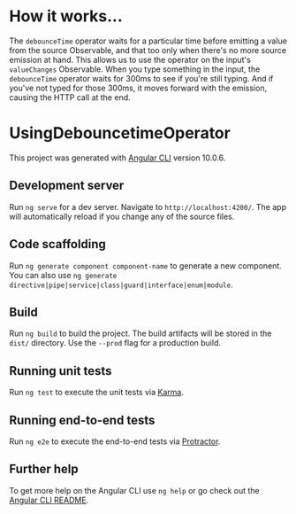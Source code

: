 # How it works...

The `debounceTime` operator waits for a particular time before emitting a value from the source Observable, and that too only when there's no more source emission at hand. This allows us to use the operator on the input's `valueChanges` Observable. When you type something in the input, the `debounceTime` operator waits for 300ms to see if you're still typing. And if you've not typed for those 300ms, it moves forward with the emission, causing the HTTP call at the end.

# UsingDebouncetimeOperator

This project was generated with [Angular CLI](https://github.com/angular/angular-cli) version 10.0.6.

## Development server

Run `ng serve` for a dev server. Navigate to `http://localhost:4200/`. The app will automatically reload if you change any of the source files.

## Code scaffolding

Run `ng generate component component-name` to generate a new component. You can also use `ng generate directive|pipe|service|class|guard|interface|enum|module`.

## Build

Run `ng build` to build the project. The build artifacts will be stored in the `dist/` directory. Use the `--prod` flag for a production build.

## Running unit tests

Run `ng test` to execute the unit tests via [Karma](https://karma-runner.github.io).

## Running end-to-end tests

Run `ng e2e` to execute the end-to-end tests via [Protractor](http://www.protractortest.org/).

## Further help

To get more help on the Angular CLI use `ng help` or go check out the [Angular CLI README](https://github.com/angular/angular-cli/blob/master/README.md).
